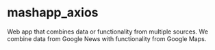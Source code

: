 # mashapp_axios
Web app that combines data or functionality from multiple sources. We combine data from Google News with functionality from Google Maps.
